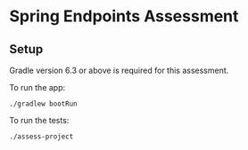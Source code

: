 # Spring Endpoints Assessment

## Setup

Gradle version 6.3 or above is required for this assessment.

To run the app:

```
./gradlew bootRun
```

To run the tests:

```
./assess-project
```
